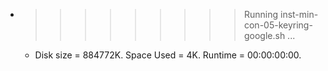 * >>>>>>>>> Running inst-min-con-05-keyring-google.sh ...
  * Disk size = 884772K. Space Used = 4K. Runtime = 00:00:00:00.
